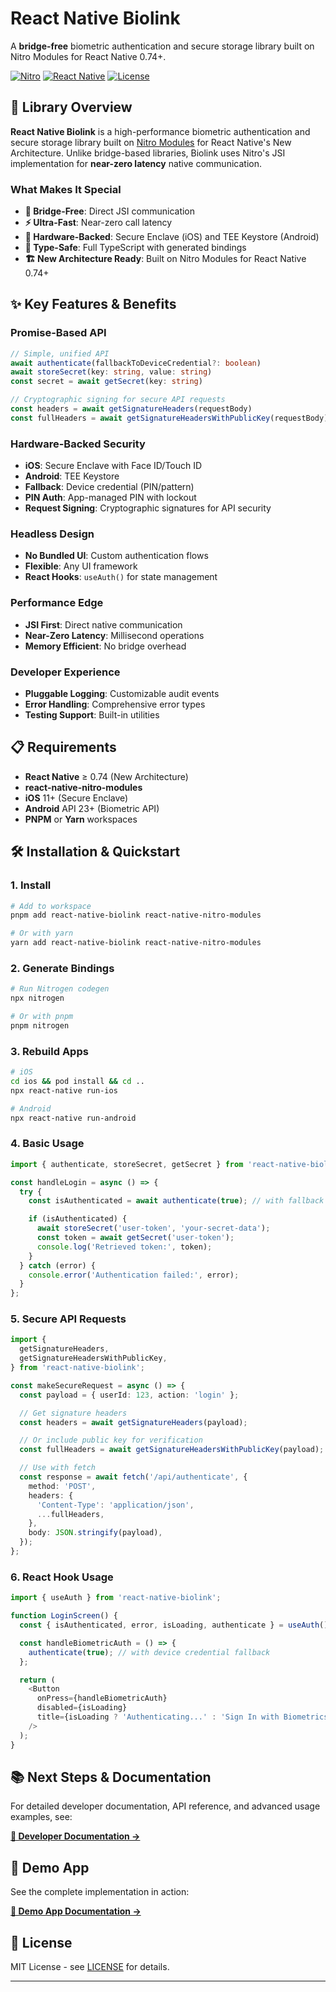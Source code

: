 # React Native Biolink

A **bridge-free** biometric authentication and secure storage library built on Nitro Modules for React Native 0.74+.

[![Nitro](https://img.shields.io/badge/Built_with-Nitro_Modules-blue?style=flat&logo=rocket)](https://nitro.margelo.com)
[![React Native](https://img.shields.io/badge/React_Native-0.74+-blue?style=flat&logo=react)](https://reactnative.dev)
[![License](https://img.shields.io/badge/License-MIT-green?style=flat)](LICENSE)

## 🚀 Library Overview

**React Native Biolink** is a high-performance biometric authentication and secure storage library built on [Nitro Modules](https://nitro.margelo.com) for React Native's New Architecture. Unlike bridge-based libraries, Biolink uses Nitro's JSI implementation for **near-zero latency** native communication.

### What Makes It Special

- **🔗 Bridge-Free**: Direct JSI communication
- **⚡ Ultra-Fast**: Near-zero call latency
- **🔐 Hardware-Backed**: Secure Enclave (iOS) and TEE Keystore (Android)
- **🎯 Type-Safe**: Full TypeScript with generated bindings
- **🏗️ New Architecture Ready**: Built on Nitro Modules for React Native 0.74+

## ✨ Key Features & Benefits

### **Promise-Based API**

```typescript
// Simple, unified API
await authenticate(fallbackToDeviceCredential?: boolean)
await storeSecret(key: string, value: string)
const secret = await getSecret(key: string)

// Cryptographic signing for secure API requests
const headers = await getSignatureHeaders(requestBody)
const fullHeaders = await getSignatureHeadersWithPublicKey(requestBody)
```

### **Hardware-Backed Security**

- **iOS**: Secure Enclave with Face ID/Touch ID
- **Android**: TEE Keystore
- **Fallback**: Device credential (PIN/pattern)
- **PIN Auth**: App-managed PIN with lockout
- **Request Signing**: Cryptographic signatures for API security

### **Headless Design**

- **No Bundled UI**: Custom authentication flows
- **Flexible**: Any UI framework
- **React Hooks**: `useAuth()` for state management

### **Performance Edge**

- **JSI First**: Direct native communication
- **Near-Zero Latency**: Millisecond operations
- **Memory Efficient**: No bridge overhead

### **Developer Experience**

- **Pluggable Logging**: Customizable audit events
- **Error Handling**: Comprehensive error types
- **Testing Support**: Built-in utilities

## 📋 Requirements

- **React Native** ≥ 0.74 (New Architecture)
- **react-native-nitro-modules**
- **iOS** 11+ (Secure Enclave)
- **Android** API 23+ (Biometric API)
- **PNPM** or **Yarn** workspaces

## 🛠️ Installation & Quickstart

### 1. Install

```bash
# Add to workspace
pnpm add react-native-biolink react-native-nitro-modules

# Or with yarn
yarn add react-native-biolink react-native-nitro-modules
```

### 2. Generate Bindings

```bash
# Run Nitrogen codegen
npx nitrogen

# Or with pnpm
pnpm nitrogen
```

### 3. Rebuild Apps

```bash
# iOS
cd ios && pod install && cd ..
npx react-native run-ios

# Android
npx react-native run-android
```

### 4. Basic Usage

```typescript
import { authenticate, storeSecret, getSecret } from 'react-native-biolink';

const handleLogin = async () => {
  try {
    const isAuthenticated = await authenticate(true); // with fallback

    if (isAuthenticated) {
      await storeSecret('user-token', 'your-secret-data');
      const token = await getSecret('user-token');
      console.log('Retrieved token:', token);
    }
  } catch (error) {
    console.error('Authentication failed:', error);
  }
};
```

### 5. Secure API Requests

```typescript
import {
  getSignatureHeaders,
  getSignatureHeadersWithPublicKey,
} from 'react-native-biolink';

const makeSecureRequest = async () => {
  const payload = { userId: 123, action: 'login' };

  // Get signature headers
  const headers = await getSignatureHeaders(payload);

  // Or include public key for verification
  const fullHeaders = await getSignatureHeadersWithPublicKey(payload);

  // Use with fetch
  const response = await fetch('/api/authenticate', {
    method: 'POST',
    headers: {
      'Content-Type': 'application/json',
      ...fullHeaders,
    },
    body: JSON.stringify(payload),
  });
};
```

### 6. React Hook Usage

```typescript
import { useAuth } from 'react-native-biolink';

function LoginScreen() {
  const { isAuthenticated, error, isLoading, authenticate } = useAuth();

  const handleBiometricAuth = () => {
    authenticate(true); // with device credential fallback
  };

  return (
    <Button
      onPress={handleBiometricAuth}
      disabled={isLoading}
      title={isLoading ? 'Authenticating...' : 'Sign In with Biometrics'}
    />
  );
}
```

## 📚 Next Steps & Documentation

For detailed developer documentation, API reference, and advanced usage examples, see:

**[📖 Developer Documentation →](./packages/react-native-biolink/README.md)**

## 🎯 Demo App

See the complete implementation in action:

**[📱 Demo App Documentation →](./packages/biolink-demo/README.md)**

## 📄 License

MIT License - see [LICENSE](./LICENSE) for details.

---
